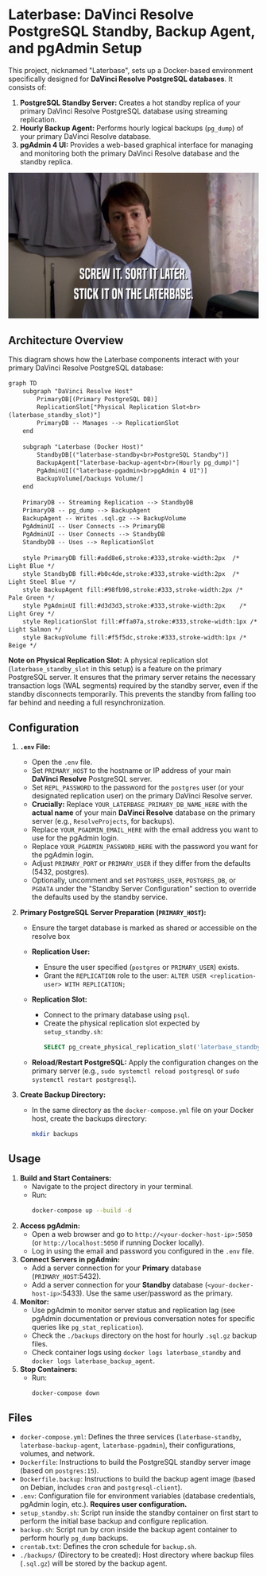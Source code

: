 # Laterbase: DaVinci Resolve PostgreSQL Standby, Backup Agent, and pgAdmin Setup

This project, nicknamed "Laterbase", sets up a Docker-based environment specifically designed for **DaVinci Resolve PostgreSQL databases**. It consists of:

1.  **PostgreSQL Standby Server:** Creates a hot standby replica of your primary DaVinci Resolve PostgreSQL database using streaming replication.
2.  **Hourly Backup Agent:** Performs hourly logical backups (`pg_dump`) of your primary DaVinci Resolve database.
3.  **pgAdmin 4 UI:** Provides a web-based graphical interface for managing and monitoring both the primary DaVinci Resolve database and the standby replica.

<p align="center">
  <img src="readme/laterbase.gif" alt="Jonson From the Peepshow saying Screw it, Sort it Later Stick it on the Laterbase">
</p>

## Architecture Overview

This diagram shows how the Laterbase components interact with your primary DaVinci Resolve PostgreSQL database:

```mermaid
graph TD
    subgraph "DaVinci Resolve Host"
        PrimaryDB[(Primary PostgreSQL DB)]
        ReplicationSlot["Physical Replication Slot<br>(laterbase_standby_slot)"]
        PrimaryDB -- Manages --> ReplicationSlot
    end

    subgraph "Laterbase (Docker Host)"
        StandbyDB[("laterbase-standby<br>PostgreSQL Standby")]
        BackupAgent["laterbase-backup-agent<br>(Hourly pg_dump)"]
        PgAdminUI[("laterbase-pgadmin<br>pgAdmin 4 UI")]
        BackupVolume[/backups Volume/]
    end

    PrimaryDB -- Streaming Replication --> StandbyDB
    PrimaryDB -- pg_dump --> BackupAgent
    BackupAgent -- Writes .sql.gz --> BackupVolume
    PgAdminUI -- User Connects --> PrimaryDB
    PgAdminUI -- User Connects --> StandbyDB
    StandbyDB -- Uses --> ReplicationSlot

    style PrimaryDB fill:#add8e6,stroke:#333,stroke-width:2px  /* Light Blue */
    style StandbyDB fill:#b0c4de,stroke:#333,stroke-width:2px  /* Light Steel Blue */
    style BackupAgent fill:#98fb98,stroke:#333,stroke-width:2px /* Pale Green */
    style PgAdminUI fill:#d3d3d3,stroke:#333,stroke-width:2px    /* Light Grey */
    style ReplicationSlot fill:#ffa07a,stroke:#333,stroke-width:1px /* Light Salmon */
    style BackupVolume fill:#f5f5dc,stroke:#333,stroke-width:1px /* Beige */
```

**Note on Physical Replication Slot:** A physical replication slot (`laterbase_standby_slot` in this setup) is a feature on the primary PostgreSQL server. It ensures that the primary server retains the necessary transaction logs (WAL segments) required by the standby server, even if the standby disconnects temporarily. This prevents the standby from falling too far behind and needing a full resynchronization.

## Configuration
1.  **`.env` File:**
    *   Open the `.env` file.
    *   Set `PRIMARY_HOST` to the hostname or IP address of your main **DaVinci Resolve** PostgreSQL server.
    *   Set `REPL_PASSWORD` to the password for the `postgres` user (or your designated replication user) on the primary DaVinci Resolve server.
    *   **Crucially:** Replace `YOUR_LATERBASE_PRIMARY_DB_NAME_HERE` with the **actual name** of your main **DaVinci Resolve** database on the primary server (e.g., `ResolveProjects`, for backups).
    *   Replace `YOUR_PGADMIN_EMAIL_HERE` with the email address you want to use for the pgAdmin login.
    *   Replace `YOUR_PGADMIN_PASSWORD_HERE` with the password you want for the pgAdmin login.
    *   Adjust `PRIMARY_PORT` or `PRIMARY_USER` if they differ from the defaults (5432, postgres).
    *   Optionally, uncomment and set `POSTGRES_USER`, `POSTGRES_DB`, or `PGDATA` under the "Standby Server Configuration" section to override the defaults used by the standby service.

2.  **Primary PostgreSQL Server Preparation (`PRIMARY_HOST`):**
    * Ensure the target database is marked as shared or accessible on the resolve box

    *   **Replication User:**
        *   Ensure the user specified (`postgres` or `PRIMARY_USER`) exists.
        *   Grant the `REPLICATION` role to the user: `ALTER USER <replication-user> WITH REPLICATION;`
    *   **Replication Slot:**
        *   Connect to the primary database using `psql`.
        *   Create the physical replication slot expected by `setup_standby.sh`:
            ```sql
            SELECT pg_create_physical_replication_slot('laterbase_standby_slot');
            ```
    *   **Reload/Restart PostgreSQL:** Apply the configuration changes on the primary server (e.g., `sudo systemctl reload postgresql` or `sudo systemctl restart postgresql`).

3.  **Create Backup Directory:**
    *   In the same directory as the `docker-compose.yml` file on your Docker host, create the backups directory:
        ```bash
        mkdir backups
        ```

## Usage

1.  **Build and Start Containers:**
    *   Navigate to the project directory in your terminal.
    *   Run:
        ```bash
        docker-compose up --build -d
        ```
2.  **Access pgAdmin:**
    *   Open a web browser and go to `http://<your-docker-host-ip>:5050` (or `http://localhost:5050` if running Docker locally).
    *   Log in using the email and password you configured in the `.env` file.
3.  **Connect Servers in pgAdmin:**
    *   Add a server connection for your **Primary** database (`PRIMARY_HOST`:5432).
    *   Add a server connection for your **Standby** database (`<your-docker-host-ip>`:5433). Use the same user/password as the primary.
4.  **Monitor:**
    *   Use pgAdmin to monitor server status and replication lag (see pgAdmin documentation or previous conversation notes for specific queries like `pg_stat_replication`).
    *   Check the `./backups` directory on the host for hourly `.sql.gz` backup files.
    *   Check container logs using `docker logs laterbase_standby` and `docker logs laterbase_backup_agent`.
5.  **Stop Containers:**
    *   Run:
        ```bash
        docker-compose down

## Files

*   `docker-compose.yml`: Defines the three services (`laterbase-standby`, `laterbase-backup-agent`, `laterbase-pgadmin`), their configurations, volumes, and network.
*   `Dockerfile`: Instructions to build the PostgreSQL standby server image (based on `postgres:15`).
*   `Dockerfile.backup`: Instructions to build the backup agent image (based on Debian, includes `cron` and `postgresql-client`).
*   `.env`: Configuration file for environment variables (database credentials, pgAdmin login, etc.). **Requires user configuration.**
*   `setup_standby.sh`: Script run inside the standby container on first start to perform the initial base backup and configure replication.
*   `backup.sh`: Script run by cron inside the backup agent container to perform hourly `pg_dump` backups.
*   `crontab.txt`: Defines the cron schedule for `backup.sh`.
*   `./backups/` (Directory to be created): Host directory where backup files (`.sql.gz`) will be stored by the backup agent.

